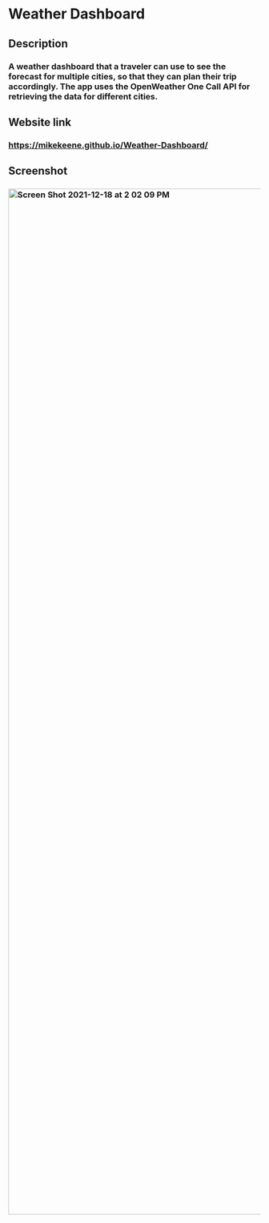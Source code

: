 # Weather Dashboard
## Description
### A weather dashboard that a traveler can use to see the forecast for multiple cities, so that they can plan their trip accordingly. The app uses the OpenWeather One Call API for retrieving the data for different cities.
## Website link
### https://mikekeene.github.io/Weather-Dashboard/
## Screenshot
### <img width="2048" alt="Screen Shot 2021-12-18 at 2 02 09 PM" src="https://user-images.githubusercontent.com/93222787/146654210-15fbd0a8-1d33-49f6-85aa-78090ccc6a9f.png">
